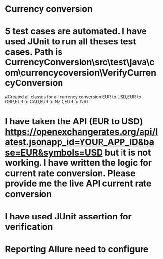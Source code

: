 # Currency conversion

# 5 test cases are automated. I have used JUnit to run all theses test cases. Path is CurrencyConversion\src\test\java\com\currencycoversion\VerifyCurrencyConversion

#Created all classes for all currency conversion(EUR to USD,EUR to GBP,EUR to CAD,EUR to NZD,EUR to INR)

# I have taken the API (EUR to USD) https://openexchangerates.org/api/latest.jsonapp_id=YOUR_APP_ID&base=EUR&symbols=USD  but it is not working. I have written the logic for current rate conversion. Please provide me the live API current rate conversion

# I have used JUnit assertion for verification

# Reporting Allure need to configure 

